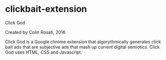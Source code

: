 # clickbait-extension

Click God 

Created by Colin Rosati, 2016

Click God is a Google chrome extension that algorythmically generates click bait ads that are subjective ads that mash up current digital semiotics.
Click God uses HTML, CSS and Javascript.
